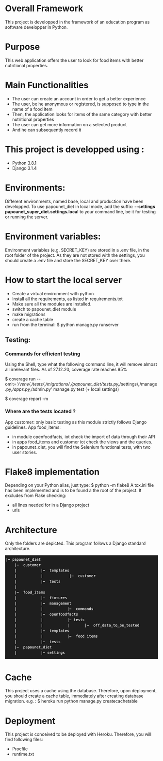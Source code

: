 # Overall Framework
This project is developped in the framework of an education program as software developper in Python.

# Purpose
This web application offers the user to look for food items with better nutritional properties.

# Main Functionalities
- The user can create an account in order to get a better experience
- The user, be he anonymous or registered, is supposed to type in the name of a food item
- Then, the application looks for items of the same category with better nutritional properties
- The user can get more information on a selected product
- And he can subsequently record it

# This project is developped using :
- Python 3.8.1 
- Django 3.1.4

# Environments:
Different environments, named base, local and production have been developped.
To use papounet_diet in local mode, add the suffix:
**--settings papounet_super_diet.settings.local**
to your command line, be it for testing or running the server.

# Environment variables:
Environment variables (e.g. SECRET_KEY) are stored in a .env file, in the root folder of the project.
As they are not stored with the settings, you should create a .env file and store the SECRET_KEY over there.

# How to start the local server
- Create a virtual environment with python
- Install all the requirements, as listed in requirements.txt
- Make sure all the modules are installed.
- switch to papounet_diet module
- make migrations
- create a cache table
- run from the terminal: $ python manage.py runserver

## Testing:
### Commands for efficient testing
Using the Shell, type what the following command line, it will remove almost all irrelevant files.
As of 27.12.20, coverage rate reaches 85%

$ coverage run --omit='*/venv/*,*/tests/*,*/migrations/*,*/papounet_diet/tests.py,*/settings/*,*/manage.py,*/apps.py,*/admin.py'  manage.py test (+ local settings)

$ coverage report -m

### Where are the tests located ?
App customer: only basic testing as this module strictly follows Django guidelines.
App food_items:
- in module openfoodfacts, iot check the import of data through their API
- in apps food_items and customer iot check the views and the queries.
- in papounet_diet, you will find the Selenium functional tests, with two user stories.

# Flake8 implementation
Depending on your Python alias, just type:
$ python -m flake8
A tox.ini file has been implemented and is to be found a the root of the project.
It excludes from Flake checking:
- all lines needed for in a Django project
- urls

# Architecture
Only the folders are depicted.
This program follows a Django standard architecture.

![Project Structure](support_documentation/architecture.png)

# Cache
This project uses a cache using the database.
Therefore, upon deployment, you should create a cache table, immediately after creating database migration.
e.g. : $ heroku run python manage.py createcachetable

# Deployment
This project is conceived to be deployed with Heroku.
Therefore, you will find following files:
- Procfile
- runtime.txt




